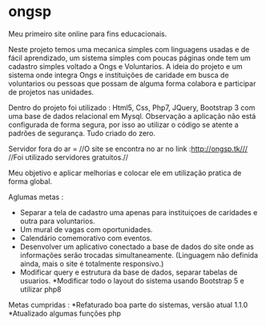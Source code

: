 # ongsp
Meu primeiro site online para fins educacionais.

Neste projeto temos uma mecanica simples com linguagens usadas e de fácil aprendizado, um sistema simples com poucas páginas onde tem um 
cadastro simples voltado a Ongs e Voluntarios.
A ideia do projeto e um sistema onde integra Ongs e instituições de caridade em busca de voluntarios ou pessoas que possam de alguma forma 
colabora e participar de projetos nas unidades.

Dentro do projeto foi utilizado : Html5, Css, Php7, JQuery, Bootstrap 3 com uma base de dados relacional em Mysql.
Observação a aplicação não está configurada de forma segura, por isso ao utilizar o código se atente a padrões de segurança.
Tudo criado do zero.

Servidor fora do ar =
//O site se encontra no ar no link :http://ongsp.tk///
//Foi utilizado servidores gratuitos.//

Meu objetivo e aplicar melhorias e colocar ele em utilização pratica de forma global.

Aglumas metas :
* Separar a tela de cadastro uma apenas para instituiçoes de caridades e outra para voluntarios.
* Um mural de vagas com oportunidades.
* Calendário comemorativo com eventos.
* Desenvolver um aplicativo conectado a base de dados do site onde as informações serão trocadas simultaneamente. (Linguagem não definida 
ainda, mais o site é totalmente responsivo.) 
* Modificar query e estrutura da base de dados, separar tabelas de usuarios.
*Modificar todo o layout do sistema usando Bootstrap 5 e utilizar php8 

Metas cumpridas :
*Refaturado boa parte do sistemas, versão atual 1.1.0
*Atualizado algumas funções php
